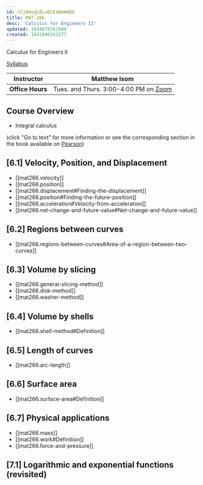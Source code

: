 ```yaml
---
id: cCj8dvgLOLu6CEaNoWdD6
title: MAT-266
desc: 'Calculus for Engineers II'
updated: 1644870761949
created: 1641846342177
---
```

Calculus for Engineers II

[Syllabus](assets/mat266_syllabus.pdf)

Instructor|Matthew Isom
|-|-|
**Office Hours**|Tues. and Thurs. 3:00-4:00 PM on [Zoom](https://asu.zoom.us/j/3082246524)
## Course Overview
- Integral calculus

(click "Go to text" for more information or see the corresponding section in the book available on [Pearson](https://canvas.asu.edu/courses/107500/external_tools/171283))
## [6.1] Velocity, Position, and Displacement
- [[mat266.velocity]]
- [[mat266.position]]
- [[mat266.displacement#Finding-the-displacement]]
- [[mat266.position#Finding-the-future-position]]
- [[mat266.acceleration#Velocity-from-acceleration]]
- [[mat266.net-change-and-future-value#Net-change-and-future-value]]
## [6.2] Regions between curves
- [[mat266.regions-between-curves#Area-of-a-region-between-two-curves]]
## [6.3] Volume by slicing
- [[mat266.general-slicing-method]]
- [[mat266.disk-method]]
- [[mat266.washer-method]]
## [6.4] Volume by shells
- [[mat266.shell-method#Definition]]
## [6.5] Length of curves
- [[mat266.arc-length]]
## [6.6] Surface area
- [[mat266.surface-area#Definition]]
## [6.7] Physical applications
- [[mat266.mass]]
- [[mat266.work#Definition]]
- [[mat266.force-and-pressure]]
## [7.1] Logarithmic and exponential functions (revisited)